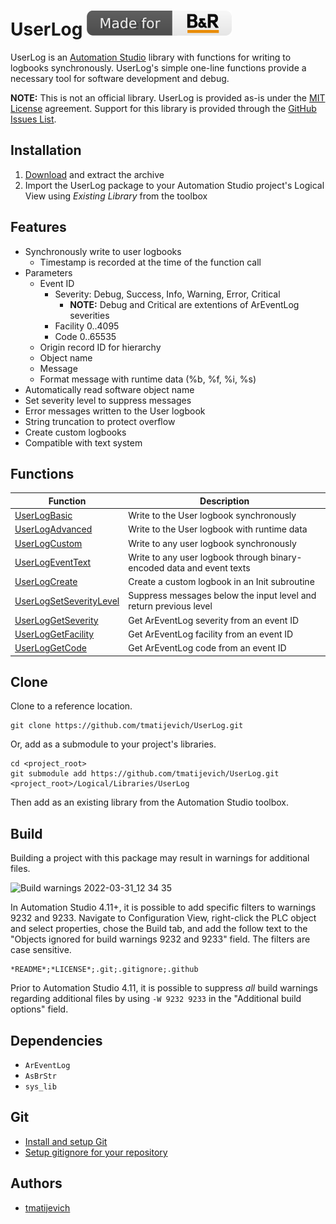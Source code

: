 # UserLog [![Made For B&R](https://github.com/hilch/BandR-badges/blob/main/Made-For-BrAutomation.svg)](https://www.br-automation.com)

UserLog is an [Automation Studio](https://www.br-automation.com/en-us/products/software/automation-software/automation-studio/) library with functions for writing to logbooks synchronously.  UserLog's simple one-line functions provide a necessary tool for software development and debug.

**NOTE:** This is not an official library.  UserLog is provided as-is under the [MIT License](https://mit-license.org/) agreement.  Support for this library is provided through the [GitHub Issues List](https://github.com/tmatijevich/UserLog/issues).

## Installation

1. [Download](https://github.com/tmatijevich/UserLog/releases/latest/download/UserLog.zip) and extract the archive
2. Import the UserLog package to your Automation Studio project's Logical View using *Existing Library* from the toolbox

## Features

- Synchronously write to user logbooks
	- Timestamp is recorded at the time of the function call
- Parameters
	- Event ID
		- Severity: Debug, Success, Info, Warning, Error, Critical
			- **NOTE:** Debug and Critical are extentions of ArEventLog severities
		- Facility 0..4095
		- Code 0..65535
	- Origin record ID for hierarchy
	- Object name
	- Message
	- Format message with runtime data (%b, %f, %i, %s)
- Automatically read software object name
- Set severity level to suppress messages
- Error messages written to the User logbook
- String truncation to protect overflow
- Create custom logbooks
- Compatible with text system

## Functions

Function | Description
---|---
[UserLogBasic](https://github.com/tmatijevich/UserLog/blob/main/UserLog.fun?ts=4#L2) | Write to the User logbook synchronously
[UserLogAdvanced](https://github.com/tmatijevich/UserLog/blob/main/UserLog.fun?ts=4#L10) | Write to the User logbook with runtime data
[UserLogCustom](https://github.com/tmatijevich/UserLog/blob/main/UserLog.fun?ts=4#L19) | Write to any user logbook synchronously
[UserLogEventText](https://github.com/tmatijevich/UserLog/blob/main/UserLog.fun?ts=4#L32) | Write to any user logbook through binary-encoded data and event texts
[UserLogCreate](https://github.com/tmatijevich/UserLog/blob/main/UserLog.fun?ts=4#L43) | Create a custom logbook in an Init subroutine
[UserLogSetSeverityLevel](https://github.com/tmatijevich/UserLog/blob/main/UserLog.fun?ts=4#L50) | Suppress messages below the input level and return previous level
[UserLogGetSeverity](https://github.com/tmatijevich/UserLog/blob/main/UserLog.fun?ts=4#L56) | Get ArEventLog severity from an event ID
[UserLogGetFacility](https://github.com/tmatijevich/UserLog/blob/main/UserLog.fun?ts=4#L62) | Get ArEventLog facility from an event ID
[UserLogGetCode](https://github.com/tmatijevich/UserLog/blob/main/UserLog.fun?ts=4#L68) | Get ArEventLog code from an event ID

## Clone

Clone to a reference location.

```
git clone https://github.com/tmatijevich/UserLog.git
```

Or, add as a submodule to your project's libraries.

```
cd <project_root>
git submodule add https://github.com/tmatijevich/UserLog.git <project_root>/Logical/Libraries/UserLog
```

Then add as an existing library from the Automation Studio toolbox.

## Build 

Building a project with this package may result in warnings for additional files.  

![Build warnings 2022-03-31_12 34 35](https://user-images.githubusercontent.com/33841634/161134955-5e71050f-bd1b-49cf-b07c-6408ae3c24ca.png)

In Automation Studio 4.11+, it is possible to add specific filters to warnings 9232 and 9233.  Navigate to Configuration View, right-click the PLC object and select properties, chose the Build tab, and add the follow text to the "Objects ignored for build warnings 9232 and 9233" field. The filters are case sensitive.

```
*README*;*LICENSE*;.git;.gitignore;.github
```

Prior to Automation Studio 4.11, it is possible to suppress *all* build warnings regarding additional files by using `-W 9232 9233` in the "Additional build options" field.

## Dependencies

- `ArEventLog`
- `AsBrStr`
- `sys_lib`

## Git

- [Install and setup Git](https://tmatijevich.github.io/gfw-tutorial/)
- [Setup gitignore for your repository](https://gist.github.com/tmatijevich/453436f1e6abc62a3d052d9b03f9db58)

## Authors

- [tmatijevich](https://github.com/tmatijevich)
